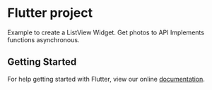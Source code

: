 # Flutter project

Example to create a ListView Widget.
Get photos to API
Implements functions asynchronous.

## Getting Started

For help getting started with Flutter, view our online
[documentation](https://flutter.io/).
